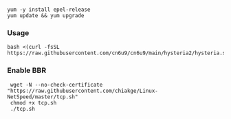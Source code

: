
# 
```
yum -y install epel-release
yum update && yum upgrade
```

### Usage
```
bash <(curl -fsSL https://raw.githubusercontent.com/cn6u9/cn6u9/main/hysteria2/hysteria.sh)

```
### Enable BBR
```
 wget -N --no-check-certificate "https://raw.githubusercontent.com/chiakge/Linux-NetSpeed/master/tcp.sh"
 chmod +x tcp.sh
 ./tcp.sh
```


